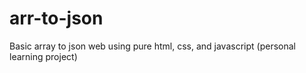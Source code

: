 # arr-to-json
Basic array to json web using pure html, css, and javascript (personal learning project)
